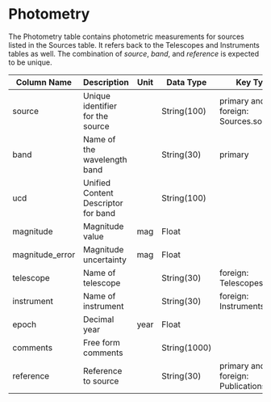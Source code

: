 # Photometry

The Photometry table contains photometric measurements for sources listed in the Sources table. 
It refers back to the Telescopes and Instruments tables as well.
The combination of *source*, *band*, and *reference* is expected to be unique.

| Column Name | Description  | Unit  | Data Type | Key Type  |
|---|---|---|---|---|
| source    | Unique identifier for the source |   | String(100)  | primary and foreign: Sources.source   |
| band      | Name of the wavelength band |  | String(30)  | primary |
| ucd       | Unified Content Descriptor for band |  | String(100)  |   |
| magnitude | Magnitude value | mag | Float  |   |
| magnitude_error | Magnitude uncertainty | mag | Float  |   |
| telescope | Name of telescope |  | String(30)  | foreign: Telescopes.name |
| instrument | Name of instrument |  | String(30)  | foreign: Instruments.name |
| epoch     | Decimal year | year | Float |   |
| comments  | Free form comments |   | String(1000) |   |
| reference | Reference to source |   | String(30) | primary and foreign: Publications.name |

